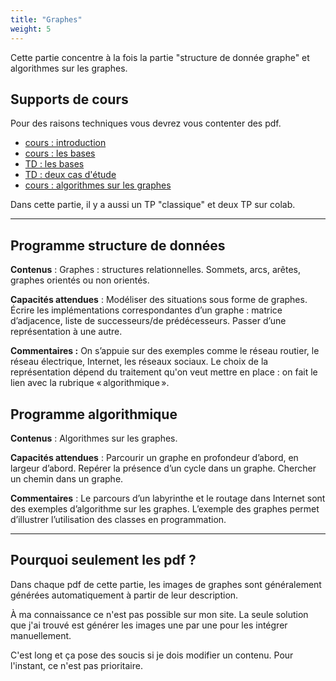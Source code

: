 ```yaml
---
title: "Graphes"
weight: 5
---
```


Cette partie concentre à la fois la partie "structure de donnée graphe"
et algorithmes sur les graphes.

## Supports de cours

Pour des raisons techniques vous devrez vous contenter des pdf.



* [cours : introduction](/uploads/docnsitale/graphes/1_intro_print.pdf)
* [cours : les bases](/uploads/docnsitale/graphes/2_cours_print.pdf)
* [TD : les bases](/uploads/docnsitale/graphes/3_td_bases.pdf)
* [TD : deux cas d'étude](/uploads/docnsitale/graphes/4_td_etude.pdf)
* [cours : algorithmes sur les graphes](/uploads/docnsitale/graphes/6_cours_algos_graphes.pdf)

Dans cette partie, il y a aussi un TP "classique" et deux TP sur colab.

---

## Programme structure de données

**Contenus** : Graphes : structures relationnelles. Sommets, arcs, arêtes,
graphes orientés ou non orientés.

**Capacités attendues** : Modéliser des situations sous forme de graphes.
Écrire les implémentations correspondantes d’un graphe : matrice d’adjacence,
liste de successeurs/de prédécesseurs. Passer d’une représentation à
une autre.

**Commentaires :** On s’appuie sur des exemples comme le réseau routier, le
réseau électrique, Internet, les réseaux sociaux. Le choix de la représentation
dépend du traitement qu'on veut mettre en place : on fait le lien avec la
rubrique « algorithmique ».

## Programme algorithmique

**Contenus** : Algorithmes sur les graphes.

**Capacités attendues** : Parcourir un graphe en profondeur d’abord, en largeur
d’abord. Repérer la présence d’un cycle dans un graphe. Chercher un chemin dans
un graphe.

**Commentaires** : Le parcours d’un labyrinthe et le routage dans Internet sont
des exemples d’algorithme sur les graphes. L’exemple des graphes permet
d’illustrer l’utilisation des classes en programmation.


---

## Pourquoi seulement les pdf ?

Dans chaque pdf de cette partie, les images de graphes sont généralement
générées automatiquement à partir de leur description.

À ma connaissance ce n'est pas possible sur mon site. La seule solution que j'ai
trouvé est générer les images une par une pour les intégrer manuellement.

C'est long et ça pose des soucis si je dois modifier un contenu.
Pour l'instant, ce n'est pas prioritaire.
